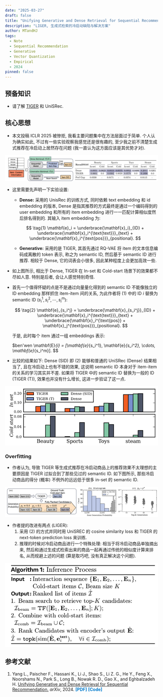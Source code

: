 ```yaml
---
date: "2025-03-27"
draft: false
title: "Unifying Generative and Dense Retrieval for Sequential Recommendation"
description: "LIGER, 生成式检索的冷启动缺陷与解决方案"
author: MTandHJ
tags:
  - Note
  - Sequential Recommendation
  - Generative
  - Vector Quantization
  - Empirical
  - 2024
pinned: false
---
```



## 预备知识

- 请了解 [TIGER](https://www.mtandhj.com/posts/tiger/) 和 UniSRec.

## 核心思想

- 本文投稿 ICLR 2025 被惨拒, 我看主要问题集中在方法层面过于简单. 个人认为确实如此, 不过有一些实验观察我感觉还是很有趣的, 至少我之前不清楚生成式推荐在冷启动上居然存在问题 (我一直认为这方面应该是其优势才对).

![20250327143851](https://raw.githubusercontent.com/MTandHJ/blog_source/master/images/20250327143851.png)

- 这里需要先声明一下实验设置:
    - **Dense:** 采用的 UnisRec 的训练方式, 同时依赖 text embedding 和 id embedding 的版本, Dense 是指其推荐的方式最终是通过一个编码得到的 user embedding 和所有的 item embedding 进行一一匹配计算相似度然后排名得到的. 其输入 item embedding 为:

    $$
    \tag{1}
    \mathbf{e}_i = \underbrace{\mathbf{x}_i}_{ID} + \underbrace{\mathbf{x}_i^{\text{text}}}_{text} + \underbrace{\mathbf{x}_i^{\text{pos}}}_{positional}.
    $$

    - **Generative:** 采用的是 TIGER, 其首先通过 RQ-VAE 将 item 的文本信息编码成离散的 token 表示, 称之为 semantic ID, 然后基于 semantic ID 进行推荐. 相较于 Dense, 它的词表会小很多, 因此某种程度上会更加高效一些.

- 如上图所示, 相比于 Dense, TIGER 在 In-set 和 Cold-start 场景下的效果都不尽如人意. 特别是后者, 会让人感觉特别奇怪.

- 首先一个值得怀疑的点是不是通过向量量化得到的 semantic ID 不能像独立的 ID embedding 那样抓住 item-item 间的关系, 为此作者将 (1) 中的 ID $i$ 替换为 semantic ID $(s_i^1, s_i^2, \cdots, s_i^m)$:

    $$
    \tag{2}
    \mathbf{e}_{s_i^j} = \underbrace{\mathbf{x}_{s_i^j}}_{ID} + \underbrace{\mathbf{x}_i^{\text{text}}}_{text} + \underbrace{\mathbf{x}_i^{\text{pos}} + \mathbf{x}_j^{\text{pos}}}_{positional}.
    $$

    于是, 此时每个 item 通过一组 embeddings 表示:

    $ben'wen
    \mathbf{E}_{i} = [\mathbf{e}_{s_i^1}, \mathbf{e}_{s_i^2}, \cdots, \mathbf{e}_{s_i^m}].
    $$

- 比较的结果如下: Dense (SID) 即 (2) 能够和普通的 UniSRec (Dense) 结果相当了, 且在冷启动上也有不错的效果, 这说明 semantic ID 本身对于 item-item 的关系的学习其实并不差. 如果将 TIGER 中的 semantic ID 替换为一般的 ID (TIGER (T)), 效果也并没有什么增长, 这进一步验证了这一点.

![20250327145319](https://raw.githubusercontent.com/MTandHJ/blog_source/master/images/20250327145319.png)

### Overfitting

- 作者认为, 导致 TIGER 等生成式推荐在冷启动商品上的推荐效果不太理想的主要原因是 TIGER 过拟合到了那些见过的 semantic ID. 如下图所示, 那些冷启动商品的得分 (概率) 不例外的远远低于很多 in-set 的 semantic ID.

![20250327145548](https://raw.githubusercontent.com/MTandHJ/blog_source/master/images/20250327145548.png)

- 作者提的改进有两点 (LIGER):
    1. 采用 (2) 的方式并同时用 UniSREC 的 cosine similarity loss 和 TIGER 的 next-token prediction loss 来训练.
    2. 推理的时候对冷启动商品进行一个特殊处理: 相当于将冷启动商品单独摘出来, 然后和通过生成式检索出来的商品一起再通过传统的相似度计算来排名, 从而规避上述的问题 (算是取巧吧, 没有真正解决这个问题).

![20250327145956](https://raw.githubusercontent.com/MTandHJ/blog_source/master/images/20250327145956.png)


## 参考文献

<ol class="reference">
  <li>
    Yang L., Paischer F., Hassani K., Li J., Shao S.,
    Li Z. G., He Y., Feng X., Noorshams N., Park S., Long B.,
    Nowak R. D., Gao X., and Eghbalzadeh H.
    <u>Unifying Generative and Dense Retrieval for Sequential Recommendation.</u>
    <i>arXiv</i>, 2024.
    <a href="http://arxiv.org/abs/2411.18814" style="color: #007acc; font-weight: bold; text-decoration: none;">[PDF]</a>
    <a href="" style="color: #007acc; font-weight: bold; text-decoration: none;">[Code]</a>
  </li>
  <!-- 添加更多文献条目 -->
</ol>

